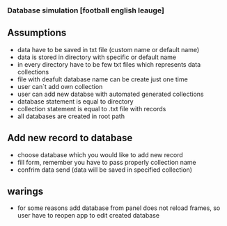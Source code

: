 ### Database simulation [football english leauge]

## Assumptions
- data have to be saved in txt file (custom name or default name)
- data is stored in directory with specific or default name
- in every directory have to be few txt files which represents data collections
- file with deafult database name can be create just one time
- user can`t add own collection
- user can add new databse with automated generated collections
- database statement is equal to directory
- collection statement is equal to .txt file with records
- all databases are created in root path


## Add new record to database
- choose database which you would like to add new record
- fill form, remember you have to pass properly collection name
- confrim data send (data will be saved in specified collection)

## warings
- for some reasons add database from panel does not reload frames, so user have
to reopen app to edit created database